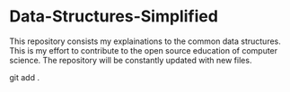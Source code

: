 # Data-Structures-Simplified
This repository consists my explainations to the common data structures. This is my effort to contribute to the open source education of computer science. The repository will be constantly updated with new files. 

git add .
